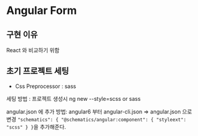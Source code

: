 # Angular Form

## 구현 이유

React 와 비교하기 위함

## 초기 프로젝트 세팅

- Css Preprocessor : sass

세팅 방법 : 프로젝트 생성시 ng new --style=scss or sass

angular.json 에 추가 방법: angular6 부터 angular-cli.json => angular.json 으로 변경
`"schematics": { "@schematics/angular:component": { "styleext": "scss" } }`을 추가해준다.
